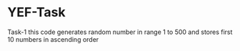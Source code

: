 # YEF-Task
Task-1
this code generates random number in range 1 to 500 and stores first 10 numbers in ascending order
